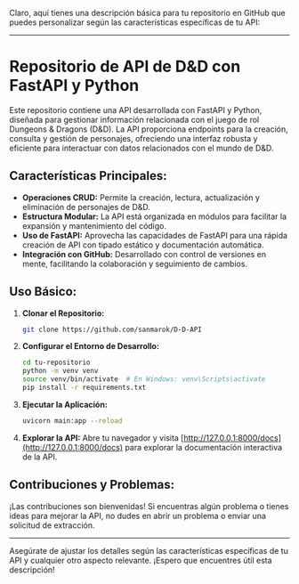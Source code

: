Claro, aquí tienes una descripción básica para tu repositorio en GitHub que puedes personalizar según las características específicas de tu API:

---

# Repositorio de API de D&D con FastAPI y Python

Este repositorio contiene una API desarrollada con FastAPI y Python, diseñada para gestionar información relacionada con el juego de rol Dungeons & Dragons (D&D). La API proporciona endpoints para la creación, consulta y gestión de personajes, ofreciendo una interfaz robusta y eficiente para interactuar con datos relacionados con el mundo de D&D.

## Características Principales:

- **Operaciones CRUD:** Permite la creación, lectura, actualización y eliminación de personajes de D&D.
- **Estructura Modular:** La API está organizada en módulos para facilitar la expansión y mantenimiento del código.
- **Uso de FastAPI:** Aprovecha las capacidades de FastAPI para una rápida creación de API con tipado estático y documentación automática.
- **Integración con GitHub:** Desarrollado con control de versiones en mente, facilitando la colaboración y seguimiento de cambios.

## Uso Básico:

1. **Clonar el Repositorio:**
   ```bash
   git clone https://github.com/sanmarok/D-D-API
   ```

2. **Configurar el Entorno de Desarrollo:**
   ```bash
   cd tu-repositorio
   python -m venv venv
   source venv/bin/activate  # En Windows: venv\Scripts\activate
   pip install -r requirements.txt
   ```

3. **Ejecutar la Aplicación:**
   ```bash
   uvicorn main:app --reload
   ```

4. **Explorar la API:**
   Abre tu navegador y visita [http://127.0.0.1:8000/docs](http://127.0.0.1:8000/docs) para explorar la documentación interactiva de la API.

## Contribuciones y Problemas:

¡Las contribuciones son bienvenidas! Si encuentras algún problema o tienes ideas para mejorar la API, no dudes en abrir un problema o enviar una solicitud de extracción.

---

Asegúrate de ajustar los detalles según las características específicas de tu API y cualquier otro aspecto relevante. ¡Espero que encuentres útil esta descripción!